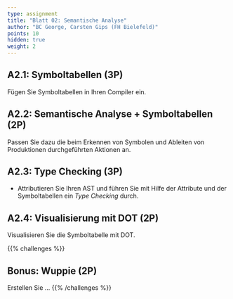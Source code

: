 ```yaml
---
type: assignment
title: "Blatt 02: Semantische Analyse"
author: "BC George, Carsten Gips (FH Bielefeld)"
points: 10
hidden: true
weight: 2
---
```



## A2.1: Symboltabellen (3P)

Fügen Sie Symboltabellen in Ihren Compiler ein.


## A2.2: Semantische Analyse + Symboltabellen (2P)

Passen Sie dazu die beim Erkennen von Symbolen und Ableiten von Produktionen durchgeführten Aktionen an.


## A2.3: Type Checking (3P)

*   Attributieren Sie Ihren AST und führen Sie mit Hilfe der Attribute und der Symboltabellen ein *Type Checking* durch.


## A2.4: Visualisierung mit DOT (2P)

Visualisieren Sie die Symboltabelle mit DOT.





{{% challenges %}}
## Bonus: Wuppie (2P)
Erstellen Sie ...
{{% /challenges %}}
